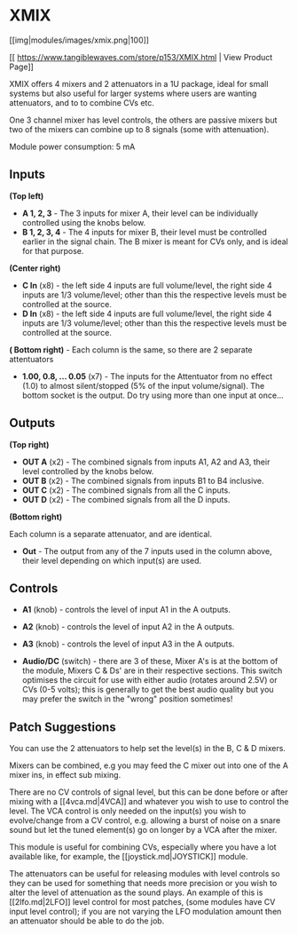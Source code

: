 # XMIX
[[img|modules/images/xmix.png|100]]

[[ https://www.tangiblewaves.com/store/p153/XMIX.html | View Product Page]]

XMIX offers 4 mixers and 2 attenuators in a 1U package, ideal for small systems but also useful for larger systems where users are wanting attenuators, and to to combine CVs etc. 

One 3 channel mixer has level controls, the others are passive mixers but two of the mixers can combine up to 8 signals (some with attenuation).

Module power consumption: 5 mA

## Inputs

**(Top left)**

* **A 1, 2, 3** -  The 3 inputs for mixer A, their level can be individually controlled using the knobs below.
* **B 1, 2, 3, 4** - The 4 inputs for mixer B, their level must be controlled earlier in the signal chain. The B mixer is meant for CVs only, and is ideal for that purpose.

**(Center right)**

* **C In** (x8) - the left side 4 inputs are full volume/level, the right side 4 inputs are 1/3 volume/level; other than this the respective levels must be controlled at the source.
* **D In** (x8) - the left side 4 inputs are full volume/level, the right side 4 inputs are 1/3 volume/level; other than this the respective levels must be controlled at the source.

**( Bottom right)** - Each column is the same, so there are 2 separate attentuators

* **1.00, 0.8, ... 0.05**  (x7) - The inputs for the Attentuator from no effect (1.0) to almost silent/stopped (5% of the input volume/signal). The bottom socket is the output.  Do try using more than one input at once...

## Outputs

**(Top right)**

* **OUT A** (x2) - The combined signals from inputs A1, A2 and A3, their level controlled by the knobs below.
* **OUT B** (x2) - The combined signals from inputs B1 to B4 inclusive.
* **OUT C** (x2) - The combined signals from all the C inputs.
* **OUT D** (x2) - The combined signals from all the D inputs.

**(Bottom right)**

Each column is a separate attenuator, and are identical.

* **Out** -  The output from any of the 7 inputs used in the column above, their level depending on which input(s) are used.

## Controls

* **A1** (knob) - controls the level of input A1 in the A outputs.
* **A2** (knob) - controls the level of input A2 in the A outputs.
* **A3** (knob) - controls the level of input A3 in the A outputs.

* **Audio/DC** (switch) - there are 3 of these, Mixer A's is at the bottom of the module, Mixers C & Ds' are in their respective sections.  This switch optimises the circuit for use with either audio (rotates around 2.5V) or CVs (0-5 volts); this is generally to get the best audio quality but you may prefer the switch in the "wrong" position sometimes!

## Patch Suggestions

You can use the 2 attenuators to help set the level(s) in the B, C & D mixers.

Mixers can be combined, e.g you may feed the C mixer out into one of the A mixer ins, in effect sub mixing.

There are no CV controls of signal level, but this can be done before or after mixing with a [[4vca.md|4VCA]] and whatever you wish to use to control the level. The VCA control is only needed on the input(s) you wish to evolve/change from a CV control, e.g. allowing a burst of noise on a snare sound but let the tuned element(s) go on longer by a VCA after the mixer.

This module is useful for combining CVs, especially where you have a lot available like, for example, the [[joystick.md|JOYSTICK]] module.

The attenuators can be useful for releasing modules with level controls so they can be used for something that needs more precision or you wish to alter the level of attenuation as the sound plays. An example of this is [[2lfo.md|2LFO]] level control for most patches, (some modules have CV input level control); if you are not varying the LFO modulation amount then an attenuator should be able to do the job.
